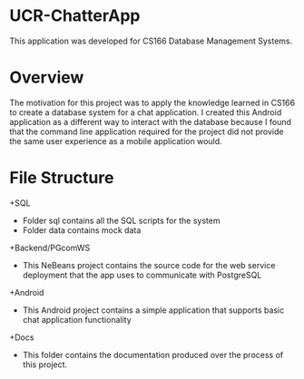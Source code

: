UCR-ChatterApp
==============
This application was developed for CS166 Database Management Systems.

Overview
==============
The motivation for this project was to apply the knowledge learned in CS166 to create a database system for a chat application. I created this Android application as a different way to interact with the database because I found that the command line application required for the project did not provide the same user experience as a mobile application would. 

File Structure
==============
+SQL
  * Folder sql contains all the SQL scripts for the system
  * Folder data contains mock data 

+Backend/PGcomWS
  * This NeBeans project contains the source code for the web service deployment that the app uses to communicate with PostgreSQL

+Android
  * This Android project contains a simple application that supports basic chat application functionality

+Docs
  * This folder contains the documentation produced over the process of this project.
